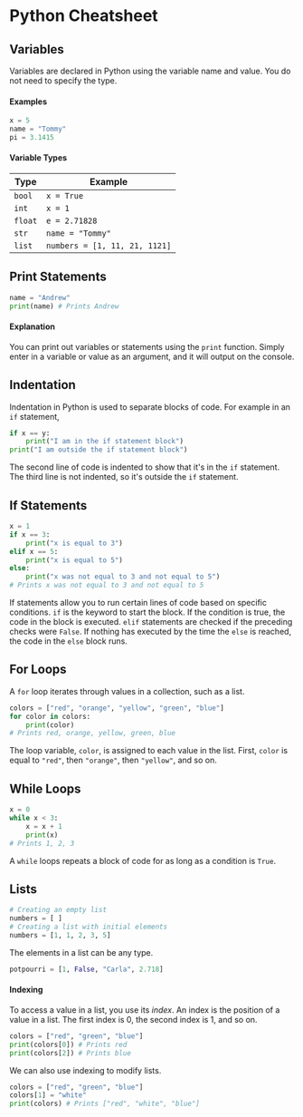 # Python Cheatsheet
## Variables
Variables are declared in Python using the variable name and value. You do not need to specify the type.
#### Examples
```py
x = 5
name = "Tommy"
pi = 3.1415
```
#### Variable Types

|Type|Example|
|-|-|
|`bool`|`x = True`|
| `int`|`x = 1`|
| `float`|`e = 2.71828`|
|`str`|`name = "Tommy"`|
|`list`|`numbers = [1, 11, 21, 1121]`|

## Print Statements
```py
name = "Andrew"
print(name) # Prints Andrew
```

#### Explanation
You can print out variables or statements using the `print` function. Simply enter in a variable or value as an argument, and it will output on the console.

## Indentation
Indentation in Python is used to separate blocks of code. For example in an `if` statement,
```py
if x == y:
    print("I am in the if statement block")
print("I am outside the if statement block")
```
The second line of code is indented to show that it's in the `if` statement. The third line is not indented, so it's outside the `if` statement.
## If Statements
```py
x = 1
if x == 3:
    print("x is equal to 3")
elif x == 5:
    print("x is equal to 5")
else:
    print("x was not equal to 3 and not equal to 5")
# Prints x was not equal to 3 and not equal to 5
```
If statements allow you to run certain lines of code based on specific conditions. `if` is the keyword to start the block. If the condition is true, the code in the block is executed. `elif` statements are checked if the preceding checks were `False`. If nothing has executed by the time the `else` is reached, the code in the `else` block runs.

## For Loops
A `for` loop iterates through values in a collection, such as a list.
```py
colors = ["red", "orange", "yellow", "green", "blue"]
for color in colors:
    print(color)
# Prints red, orange, yellow, green, blue
```
The loop variable, `color`, is assigned to each value in the list. First, `color` is equal to `"red"`, then `"orange"`, then `"yellow"`, and so on.
## While Loops
```py
x = 0
while x < 3:
    x = x + 1
    print(x)
# Prints 1, 2, 3
```
A `while` loops repeats a block of code for as long as a condition is `True`.
## Lists
```py
# Creating an empty list
numbers = [ ]
# Creating a list with initial elements
numbers = [1, 1, 2, 3, 5]
```
The elements in a list can be any type.
```py
potpourri = [1, False, "Carla", 2.718]
```
#### Indexing
To access a value in a list, you use its *index*. An index is the position of a value in a list. The first index is 0, the second index is 1, and so on.
```py
colors = ["red", "green", "blue"]
print(colors[0]) # Prints red
print(colors[2]) # Prints blue
```
We can also use indexing to modify lists.
```py
colors = ["red", "green", "blue"]
colors[1] = "white"
print(colors) # Prints ["red", "white", "blue"]
```
